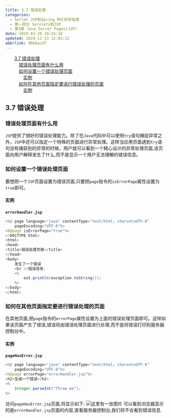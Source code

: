 ```yaml
---
title: 3.7 错误处理
categories: 
  - Serlet JSP和Spring MVC初学指南
  - 第一部分 Servlets和JSP
  - 第3章 Java Server Pages(JSP)
date: 2019-03-28 19:54:18
updated: 2019-12-23 12:01:12
abbrlink: 96b6acd7
---
```

<div id='my_toc'><a href="/JavaReadingNotes/96b6acd7/#3-7-错误处理" class="header_2">3.7 错误处理</a>&nbsp;<br><a href="/JavaReadingNotes/96b6acd7/#错误处理页面有什么用" class="header_3">错误处理页面有什么用</a>&nbsp;<br><a href="/JavaReadingNotes/96b6acd7/#如何设置一个错误处理页面" class="header_3">如何设置一个错误处理页面</a>&nbsp;<br><a href="/JavaReadingNotes/96b6acd7/#实例" class="header_4">实例</a>&nbsp;<br><a href="/JavaReadingNotes/96b6acd7/#如何在其他页面指定要进行错误处理的页面" class="header_3">如何在其他页面指定要进行错误处理的页面</a>&nbsp;<br><a href="/JavaReadingNotes/96b6acd7/#实例" class="header_4">实例</a>&nbsp;<br></div>
<style>.header_1{margin-left: 1em;}.header_2{margin-left: 2em;}.header_3{margin-left: 3em;}.header_4{margin-left: 4em;}.header_5{margin-left: 5em;}.header_6{margin-left: 6em;}</style>
<!--more-->
<script>if (navigator.platform.search('arm')==-1){document.getElementById('my_toc').style.display = 'none';}var e,p = document.getElementsByTagName('p');while (p.length>0) {e = p[0];e.parentElement.removeChild(e);}</script>

<!--end-->
## 3.7 错误处理 ##
### 错误处理页面有什么用 ###
`JSP`提供了很好的错误处理能力。除了在`Java`代码中可以使用`try`语句捕捉异常之外，`JSP`中还可以指定一个特殊的页面进行异常处理。这样当应用页面遇到`try`语句没有捕获到的异常的时候，用户就可以看到一个精心设计的异常处理页面,该页面向用户解释发生了什么,而不是显示一个用户无法理解的错误信息。
### 如何设置一个错误处理页面 ###
要想把一个`JSP`页面设置为错误页面,只要把`page`指令的`isErrorPage`属性设置为`true`即可。
#### 实例 ####
**`errorHandler.jsp`**:
```java
<%@ page language="java" contentType="text/html; charset=UTF-8"
    pageEncoding="UTF-8"%>
<%@page isErrorPage="true"%>
<!DOCTYPE html>
<html>
<head>
<title>错误处理页面</title>
</head>
<body>
    发生了一个错误
    <br />错误信息:
    <%
        out.println(exception.toString());
    %>
</body>
</html>
```
### 如何在其他页面指定要进行错误处理的页面 ###
在其他页面,把`page`指令的`errorPage`属性设置为上面的错误处理页面即可。这样如果该页面产生了错误,错误将由错误处理页面进行处理,而不是将错误打印到服务器控制台中。
#### 实例 ####
**`pageHasError.jsp`**:
```java
<%@ page language="java" contentType="text/html; charset=UTF-8"
    pageEncoding="UTF-8"%>
<%@page errorPage="errorHandler.jsp"%>
<h2>生成一个错误</h2>
<%
    Integer.parseInt("Throw me");
%>
```
访问`pageHasError.jsp`页面,将显示如下:
![这里有一张图片](https://image-1257720033.cos.ap-shanghai.myqcloud.com/blog/readbooknote/ServlerJSPAndSpring%20MVCChuXueZhiNan/Chapter3/9.png)
可以看到浏览器显示的是`errorHandler.jsp`页面的内容,查看服务器控制台,我们将不会看到错误信息.
